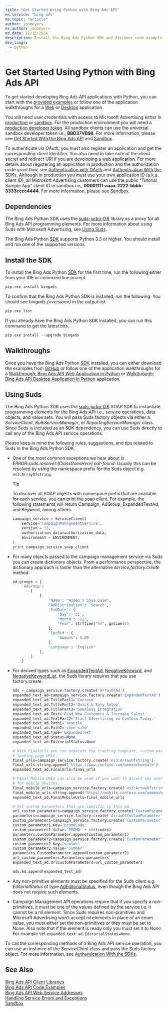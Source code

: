 ```yaml
---
title: "Get Started Using Python with Bing Ads API"
ms.service: "bing-ads"
ms.topic: "article"
author: jonmeyers
ms.author: jonmeyers
ms.date: 11/13/2024
description: Install the Bing Ads Python SDK and discover code examples.
dev_langs:
  - python
---
```

# Get Started Using Python with Bing Ads API
To get started developing Bing Ads API applications with Python, you can start with the [provided examples](code-examples.md) or follow one of the application walkthroughs for a [Web](walkthrough-web-application-python.md) or [Desktop](walkthrough-desktop-application-python.md) application. 

You will need user credentials with access to Microsoft Advertising either in [production](https://ads.microsoft.com/) or [sandbox](https://secure.sandbox.bingads.microsoft.com/Auth?EnvContext=Sandbox). For the production environment you will need a [production developer token](get-started.md#get-developer-token). All sandbox clients can use the universal sandbox developer token i.e., **BBD37VB98**. For more information, please see [Get Started With the Bing Ads API](get-started.md) and [Sandbox](sandbox.md#access).  

To authenticate via OAuth, you must also register an application and get the corresponding client identifier. You also need to take note of the client secret and redirect URI if you are developing a web application. For more details about registering an application in production and the authorization code grant flow, see [Authentication with OAuth](authentication-oauth.md) and [Authentication With the SDKs](sdk-authentication.md#oauth). Although in production you must use your own application ID (a.k.a. client ID), all Microsoft Advertising customers can use the public "Tutorial Sample App" client ID in sandbox i.e., **00001111-aaaa-2222-bbbb-3333cccc4444**. For more information, please see [Sandbox](sandbox.md#access). 

## <a name="dependencies"></a> Dependencies
The Bing Ads Python SDK uses the [suds-jurko-0.6](https://pypi.org/project/suds-jurko/) library as a proxy for all Bing Ads API programming elements. For more information about using Suds with Microsoft Advertising, see [Using Suds](#suds).

The Bing Ads Python [SDK](client-libraries.md) supports Python 3.3 or higher. You should install and run one of the supported versions. 

## <a name="installation"></a>Install the SDK
To install the Bing Ads Python [SDK](client-libraries.md) for the first time, run the following either from your IDE or command line prompt.

```powershell
pip.exe install bingads
```
To confirm that the Bing Ads Python SDK is installed, run the following. You should see *bingads (&lt;version&gt;)* in the output list.

```powershell
pip.exe list
```
If you already have the Bing Ads Python SDK installed, you can run this command to get the latest bits.

```powershell
pip.exe install --upgrade bingads
```

## <a name="walkthrough"></a>Walkthroughs
Once you have the Bing Ads Python [SDK](client-libraries.md) installed, you can either download the examples from [GitHub](https://github.com/BingAds/BingAds-Python-SDK) or follow one of the application walkthroughs for a [Walkthrough: Bing Ads API Web Application in Python](walkthrough-web-application-python.md) or [Walkthrough: Bing Ads API Desktop Application in Python](walkthrough-desktop-application-python.md) application.

## <a name="suds"></a>Using Suds
The Bing Ads Python SDK uses the [suds-jurko-0.6](https://pypi.org/project/suds-jurko/) SOAP SDK to instantiate programming elements for the Bing Ads API i.e., service operations, data objects, and value sets. You will pass Suds factory objects via either a *ServiceClient*, *BulkServiceManager*, or *ReportingServiceManager* class. Since Suds is included as an SDK dependency, you can use Suds directly to call any of the Bing Ads API service operations.

Please keep in mind the following rules, suggestions, and tips related to Suds in the Bing Ads Python SDK.

- One of the most common exceptions we hear about is *ERROR:suds.resolver:(ClassGoesHere) not-found*. Usually this can be resolved by using the namespace prefix for the Suds object e.g. `ns3:ArrayOfstring`. 
    > [!TIP]
    > To discover all SOAP objects with namespace prefix that are available for each service, you can print the soap client. For example, the following statements will return Campaign, AdGroup, ExpandedTextAd, and Keyword, among others.
    
    ```python
    campaign_service = ServiceClient(
        service='CampaignManagementService', 
        version = 13,
        authorization_data=authorization_data, 
        environment = ENVIRONMENT,
    )
    print campaign_service.soap_client
    ```

- For many objects passed to the campaign management service via Suds you can create dictionary objects. From a performance perspective, the dictionary approach is faster than the alternative *service.factory.create* method.

    ```python
    ad_groups = {
        'AdGroup':
            [
                {
                    'Name': "Women's Shoe Sale",
                    'AdDistribution': 'Search',
                    'EndDate': {
                        'Day': '31',
                        'Month': '12',
                        'Year': strftime("%Y", gmtime())
                    },
                    'CpcBid': {
                        'Amount': 0.09
                    },
                    'Language': 'English'
                },
            ]
        }
    ```

- For derived types such as [ExpandedTextAd](../campaign-management-service/expandedtextad.md), [NegativeKeyword](../campaign-management-service/negativekeyword.md), and [NegativeKeywordList](../campaign-management-service/negativekeywordlist.md), the Suds library requires that you use factory.create.

    ```python
    ads = campaign_service.factory.create('ArrayOfAd')
    expanded_text_ad=campaign_service.factory.create('ExpandedTextAd')
    expanded_text_ad.TitlePart1='Contoso'
    expanded_text_ad.TitlePart2='Quick & Easy Setup'
    expanded_text_ad.TitlePart3='Seemless Integration'
    expanded_text_ad.Text='Find New Customers & Increase Sales!'
    expanded_text_ad.TextPart2='Start Advertising on Contoso Today.'
    expanded_text_ad.Path1='seattle'
    expanded_text_ad.Path2='shoe sale'
    expanded_text_ad.Type='ExpandedText'
    expanded_text_ad.Status=None
    expanded_text_ad.EditorialStatus=None

    # With FinalUrls you can separate the tracking template, custom parameters, and 
    # landing page URLs.
    final_urls=campaign_service.factory.create('ns3:ArrayOfstring')
    final_urls.string.append('https://www.contoso.com/womenshoesale')
    expanded_text_ad.FinalUrls=final_urls

    # Final Mobile URLs can also be used if you want to direct the user to a different page 
    # for mobile devices.
    final_mobile_urls=campaign_service.factory.create('ns3:ArrayOfstring')
    final_mobile_urls.string.append('https://mobile.contoso.com/womenshoesale')
    expanded_text_ad.FinalMobileUrls=final_mobile_urls

    # Set custom parameters that are specific to this ad.
    url_custom_parameters=campaign_service.factory.create('CustomParameters')
    parameters=campaign_service.factory.create('ArrayOfCustomParameter')
    custom_parameter1=campaign_service.factory.create('CustomParameter')
    custom_parameter1.Key='promoCode'
    custom_parameter1.Value='PROMO' + str(index)
    parameters.CustomParameter.append(custom_parameter1)
    custom_parameter2=campaign_service.factory.create('CustomParameter')
    custom_parameter2.Key='season'
    custom_parameter2.Value='summer'
    parameters.CustomParameter.append(custom_parameter2)
    url_custom_parameters.Parameters=parameters
    expanded_text_ad.UrlCustomParameters=url_custom_parameters

    ads.Ad.append(expanded_text_ad)
    ```

- Any non-primitive elements must be specified for the Suds client e.g. *EditorialStatus* of type [AdEditorialStatus](../campaign-management-service/adeditorialstatus.md), even though the Bing Ads API does not require such elements.

- Campaign Management API operations require that if you specify a non-primitives, it must be one of the values defined by the service i.e. it cannot be a nil element. Since Suds requires non-primitives and Microsoft Advertising won't accept nil elements in place of an enum value, you must either set the non-primitives or they must be set to None. Also note that if the element is ready only you must set it to *None*. For example set `expanded_text_ad.EditorialStatus=None`. 

To call the corresponding methods of a Bing Ads API service operation, you can use an instance of the *ServiceClient* class and pass the Suds factory object. For more information, see [Authentication With the SDKs](sdk-authentication.md#oauth).

## See Also
[Bing Ads API Client Libraries](client-libraries.md)    
[Bing Ads API Code Examples](code-examples.md)    
[Bing Ads API Web Service Addresses](web-service-addresses.md)  
[Handling Service Errors and Exceptions](handle-service-errors-exceptions.md)  
[Sandbox](sandbox.md)  
